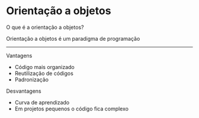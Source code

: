<h1>Orientação a objetos</h1>

<p> O que é a orientação a objetos?</p>
<p>Orientação a objetos é um paradigma de programação</p>
<hr>

<p>Vantagens</p>
    <ul>
        <li>Código mais organizado</li>
        <li>Reutilização de códigos</li>
        <li>Padronização</li>
    </ul>
<p>Desvantagens</p>
    <ul>
        <li>Curva de aprendizado</li>
        <li>Em projetos pequenos o código fica complexo</li>
    </ul>
